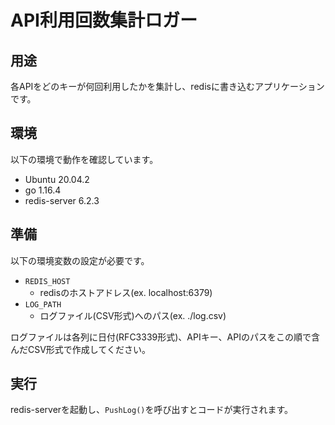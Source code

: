 # API利用回数集計ロガー

## 用途
各APIをどのキーが何回利用したかを集計し、redisに書き込むアプリケーションです。

## 環境
以下の環境で動作を確認しています。
- Ubuntu 20.04.2
- go 1.16.4
- redis-server 6.2.3

## 準備
以下の環境変数の設定が必要です。
- `REDIS_HOST`
    - redisのホストアドレス(ex. localhost:6379)
- `LOG_PATH`
    - ログファイル(CSV形式)へのパス(ex. ./log.csv)

ログファイルは各列に日付(RFC3339形式)、APIキー、APIのパスをこの順で含んだCSV形式で作成してください。

## 実行
redis-serverを起動し、`PushLog()`を呼び出すとコードが実行されます。